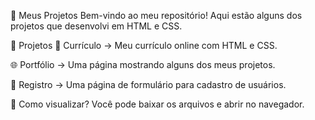 📌 Meus Projetos
Bem-vindo ao meu repositório! Aqui estão alguns dos projetos que desenvolvi em HTML e CSS.

📂 Projetos
📄 Currículo → Meu currículo online com HTML e CSS.

🌐 Portfólio → Uma página mostrando alguns dos meus projetos.

📝 Registro → Uma página de formulário para cadastro de usuários.

🚀 Como visualizar?
Você pode baixar os arquivos e abrir no navegador.
